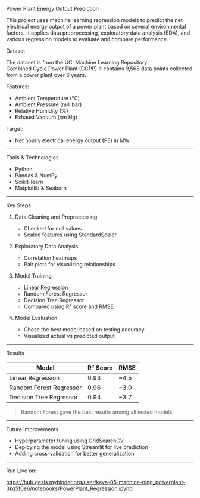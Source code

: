 Power Plant Energy Output Prediction

This project uses machine learning regression models to predict the net electrical energy output of a power plant based on several environmental factors. It applies data preprocessing, exploratory data analysis (EDA), and various regression models to evaluate and compare performance.

Dataset

The dataset is from the UCI Machine Learning Repository:  
Combined Cycle Power Plant (CCPP) 
It contains 9,568 data points collected from a power plant over 6 years.

Features:
- Ambient Temperature (°C)
- Ambient Pressure (millibar)
- Relative Humidity (%)
- Exhaust Vacuum (cm Hg)

Target:
- Net hourly electrical energy output (PE) in MW

---

Tools & Technologies

- Python
- Pandas & NumPy
- Scikit-learn
- Matplotlib & Seaborn

---

Key Steps

1. Data Cleaning and Preprocessing
   - Checked for null values
   - Scaled features using StandardScaler

2. Exploratory Data Analysis
   - Correlation heatmaps
   - Pair plots for visualizing relationships

3. Model Training
   - Linear Regression
   - Random Forest Regressor
   - Decision Tree Regressor
   - Compared using R² score and RMSE

4. Model Evaluation
   - Chose the best model based on testing accuracy
   - Visualized actual vs predicted output

---

 Results

| Model                 | R² Score | RMSE |
|----------------------|----------|------|
| Linear Regression     | 0.93     | ~4.5 |
| Random Forest Regressor | 0.96  | ~3.0 |
| Decision Tree Regressor | 0.94  | ~3.7 |

>  Random Forest gave the best results among all tested models.

---

 Future Improvements

- Hyperparameter tuning using GridSearchCV
- Deploying the model using Streamlit for live prediction
- Adding cross-validation for better generalization

---
Run Live on:

https://hub.gesis.mybinder.org/user/keya-05-machine-ning_powerplant-3kq5f0e6/notebooks/PowerPlant_Regression.ipynb
